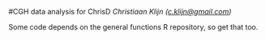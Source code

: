#CGH data analysis for ChrisD
_Christiaan Klijn (c.klijn@gmail.com)_

Some code depends on the general functions R repository, so get that too.
